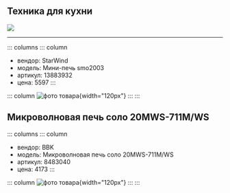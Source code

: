 ## Техника для кухни

![](pic/category_5.jpeg)

------------------------------------------------------------------------

::: columns
::: column
-   вендор: StarWind
-   модель: Мини-печь smo2003
-   артикул: 13883932
-   цена: 5597
:::

::: column
![фото товара](pic/13883932.png){width="120px"}
:::
:::

## Микроволновая печь соло 20MWS-711M/WS

::: columns
::: column
-   вендор: BBK
-   модель: Микроволновая печь соло 20MWS-711M/WS
-   артикул: 8483040
-   цена: 4173
:::

::: column
![фото товара](pic/8483040.png){width="120px"}
:::
:::
